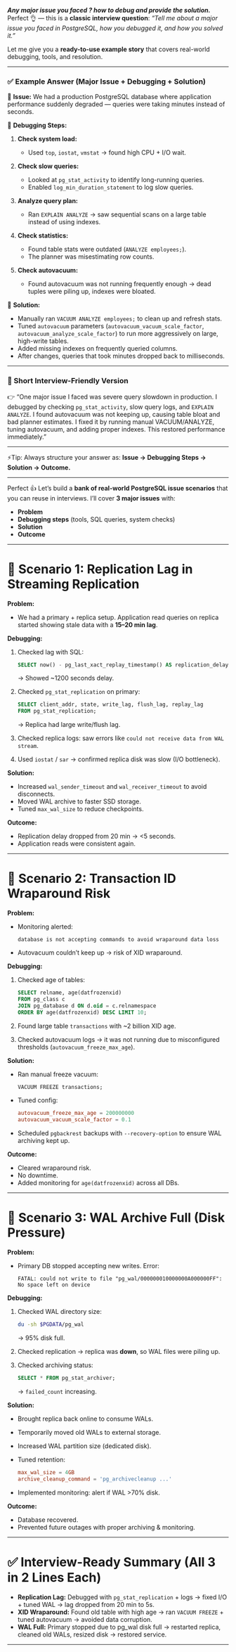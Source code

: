 ​***Any major issue you faced ? how to debug and provide the solution.***
Perfect 👌 — this is a **classic interview question**: *“Tell me about a major issue you faced in PostgreSQL, how you debugged it, and how you solved it.”*

Let me give you a **ready-to-use example story** that covers real-world debugging, tools, and resolution.

---

### ✅ Example Answer (Major Issue + Debugging + Solution)

🔹 **Issue:**
We had a production PostgreSQL database where application performance suddenly degraded — queries were taking minutes instead of seconds.

🔹 **Debugging Steps:**

1. **Check system load:**

   * Used `top`, `iostat`, `vmstat` → found high CPU + I/O wait.
2. **Check slow queries:**

   * Looked at `pg_stat_activity` to identify long-running queries.
   * Enabled `log_min_duration_statement` to log slow queries.
3. **Analyze query plan:**

   * Ran `EXPLAIN ANALYZE` → saw sequential scans on a large table instead of using indexes.
4. **Check statistics:**

   * Found table stats were outdated (`ANALYZE employees;`).
   * The planner was misestimating row counts.
5. **Check autovacuum:**

   * Found autovacuum was not running frequently enough → dead tuples were piling up, indexes were bloated.

🔹 **Solution:**

* Manually ran `VACUUM ANALYZE employees;` to clean up and refresh stats.
* Tuned `autovacuum` parameters (`autovacuum_vacuum_scale_factor`, `autovacuum_analyze_scale_factor`) to run more aggressively on large, high-write tables.
* Added missing indexes on frequently queried columns.
* After changes, queries that took minutes dropped back to milliseconds.

---

### 🧠 Short Interview-Friendly Version

👉 “One major issue I faced was severe query slowdown in production. I debugged by checking `pg_stat_activity`, slow query logs, and `EXPLAIN ANALYZE`. I found autovacuum was not keeping up, causing table bloat and bad planner estimates. I fixed it by running manual VACUUM/ANALYZE, tuning autovacuum, and adding proper indexes. This restored performance immediately.”

---

⚡Tip: Always structure your answer as:
**Issue → Debugging Steps → Solution → Outcome.**

---
Perfect 👍 Let’s build a **bank of real-world PostgreSQL issue scenarios** that you can reuse in interviews.
I’ll cover **3 major issues** with:

* **Problem**
* **Debugging steps** (tools, SQL queries, system checks)
* **Solution**
* **Outcome**

---

# 📝 Scenario 1: Replication Lag in Streaming Replication

**Problem:**

* We had a primary + replica setup. Application read queries on replica started showing stale data with a **15–20 min lag**.

**Debugging:**

1. Checked lag with SQL:

   ```sql
   SELECT now() - pg_last_xact_replay_timestamp() AS replication_delay;
   ```

   → Showed ~1200 seconds delay.

2. Checked `pg_stat_replication` on primary:

   ```sql
   SELECT client_addr, state, write_lag, flush_lag, replay_lag
   FROM pg_stat_replication;
   ```

   → Replica had large write/flush lag.

3. Checked replica logs: saw errors like `could not receive data from WAL stream`.

4. Used `iostat` / `sar` → confirmed replica disk was slow (I/O bottleneck).

**Solution:**

* Increased `wal_sender_timeout` and `wal_receiver_timeout` to avoid disconnects.
* Moved WAL archive to faster SSD storage.
* Tuned `max_wal_size` to reduce checkpoints.

**Outcome:**

* Replication delay dropped from 20 min → <5 seconds.
* Application reads were consistent again.

---

# 📝 Scenario 2: Transaction ID Wraparound Risk

**Problem:**

* Monitoring alerted:

  ```
  database is not accepting commands to avoid wraparound data loss
  ```
* Autovacuum couldn’t keep up → risk of XID wraparound.

**Debugging:**

1. Checked age of tables:

   ```sql
   SELECT relname, age(datfrozenxid) 
   FROM pg_class c 
   JOIN pg_database d ON d.oid = c.relnamespace
   ORDER BY age(datfrozenxid) DESC LIMIT 10;
   ```

2. Found large table `transactions` with ~2 billion XID age.

3. Checked autovacuum logs → it was not running due to misconfigured thresholds (`autovacuum_freeze_max_age`).

**Solution:**

* Ran manual freeze vacuum:

  ```sql
  VACUUM FREEZE transactions;
  ```
* Tuned config:

  ```conf
  autovacuum_freeze_max_age = 200000000
  autovacuum_vacuum_scale_factor = 0.1
  ```
* Scheduled `pgbackrest` backups with `--recovery-option` to ensure WAL archiving kept up.

**Outcome:**

* Cleared wraparound risk.
* No downtime.
* Added monitoring for `age(datfrozenxid)` across all DBs.

---

# 📝 Scenario 3: WAL Archive Full (Disk Pressure)

**Problem:**

* Primary DB stopped accepting new writes. Error:

  ```
  FATAL: could not write to file "pg_wal/000000010000000A000000FF": No space left on device
  ```

**Debugging:**

1. Checked WAL directory size:

   ```bash
   du -sh $PGDATA/pg_wal
   ```

   → 95% disk full.

2. Checked replication → replica was **down**, so WAL files were piling up.

3. Checked archiving status:

   ```sql
   SELECT * FROM pg_stat_archiver;
   ```

   → `failed_count` increasing.

**Solution:**

* Brought replica back online to consume WALs.
* Temporarily moved old WALs to external storage.
* Increased WAL partition size (dedicated disk).
* Tuned retention:

  ```conf
  max_wal_size = 4GB
  archive_cleanup_command = 'pg_archivecleanup ...'
  ```
* Implemented monitoring: alert if WAL >70% disk.

**Outcome:**

* Database recovered.
* Prevented future outages with proper archiving & monitoring.

---

# ✅ Interview-Ready Summary (All 3 in 2 Lines Each)

* **Replication Lag:** Debugged with `pg_stat_replication` + logs → fixed I/O + tuned WAL → lag dropped from 20 min to 5s.
* **XID Wraparound:** Found old table with high age → ran `VACUUM FREEZE` + tuned autovacuum → avoided data corruption.
* **WAL Full:** Primary stopped due to pg_wal disk full → restarted replica, cleaned old WALs, resized disk → restored service.

---

